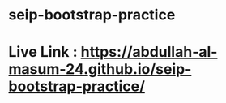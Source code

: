 # seip-bootstrap-practice
# Live Link : https://abdullah-al-masum-24.github.io/seip-bootstrap-practice/
